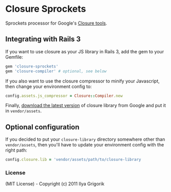 # Closure Sprockets

Sprockets processor for Google's [Closure tools](http://code.google.com/closure/).

## Integrating with Rails 3

If you want to use closure as your JS library in Rails 3, add the gem to your Gemfile:

```ruby
gem 'closure-sprockets'
gem 'closure-compiler' # optional, see below
````

If you also want to use the closure compressor to minify your Javascript, then change your environment config to:

```ruby
config.assets.js_compressor = Closure::Compiler.new
```

Finally, [download the latest version](http://code.google.com/closure/library/docs/gettingstarted.html) of closure library from Google and put it in `vendor/assets`.

## Optional configuration

If you decided to put your `closure-library` directory somewhere other than `vendor/assets`, then you'll have to update your environment config with the right path:

```ruby
config.closure.lib = 'vendor/assets/path/to/closure-library
```

### License

(MIT License) - Copyright (c) 2011 Ilya Grigorik